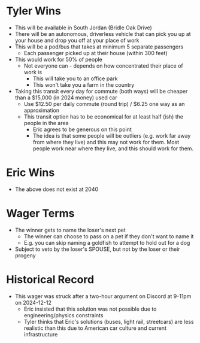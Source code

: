 # Tyler Wins
- This will be available in South Jordan (Bridle Oak Drive)
- There will be an autonomous, driverless vehicle that can pick you up at your house and drop you off at your place of work
- This will be a pod/bus that takes at minimum 5 separate passengers
	- Each passenger picked up at their house (within 300 feet)
- This would work for 50% of people
	- Not everyone can - depends on how concentrated their place of work is
		- This will take you to an office park
		- This won't take you a farm in the country
- Taking this transit every day for commute (both ways) will be cheaper than a $15,000 (in 2024 money) used car
	- Use $12.50 per daily commute (round trip) / $6.25 one way as an approximation
	- This transit option has to be economical for at least half (ish) the people in the area
		- Eric agrees to be generous on this point
		- The idea is that some people will be outliers (e.g. work far away from where they live) and this may not work for them. Most people work near where they live, and this should work for them.
# Eric Wins
- The above does not exist at 2040
# Wager Terms
- The winner gets to name the loser's next pet
	- The winner can choose to pass on a pet if they don't want to name it
	- E.g. you can skip naming a goldfish to attempt to hold out for a dog
- Subject to veto by the loser's SPOUSE, but not by the loser or their progeny
# Historical Record
- This wager was struck after a two-hour argument on Discord at 9-11pm on 2024-12-12
	- Eric insisted that this solution was not possible due to engineering/physics constraints
	- Tyler thinks that Eric's solutions (buses, light rail, streetcars) are less realistic than this due to American car culture and current infrastructure
